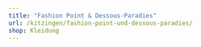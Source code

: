 ```yaml
---
title: "Fashion Point & Dessous-Paradies"
url: /kitzingen/fashion-point-und-dessous-paradies/
shop: Kleidung
---
```

